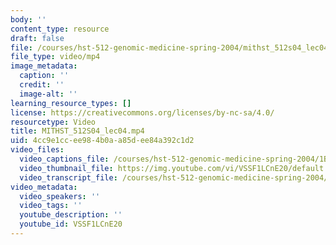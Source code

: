 ```yaml
---
body: ''
content_type: resource
draft: false
file: /courses/hst-512-genomic-medicine-spring-2004/mithst_512s04_lec04_360p_16_9.mp4
file_type: video/mp4
image_metadata:
  caption: ''
  credit: ''
  image-alt: ''
learning_resource_types: []
license: https://creativecommons.org/licenses/by-nc-sa/4.0/
resourcetype: Video
title: MITHST_512S04_lec04.mp4
uid: 4cc9e1cc-ee98-4b0a-a85d-ee84a392c1d2
video_files:
  video_captions_file: /courses/hst-512-genomic-medicine-spring-2004/1BJZN5W4Q_EALYvDaoZL2P2svwdUpbn7U_transcript.webvtt
  video_thumbnail_file: https://img.youtube.com/vi/VSSF1LCnE20/default.jpg
  video_transcript_file: /courses/hst-512-genomic-medicine-spring-2004/1BJZN5W4Q_EALYvDaoZL2P2svwdUpbn7U_transcript.pdf
video_metadata:
  video_speakers: ''
  video_tags: ''
  youtube_description: ''
  youtube_id: VSSF1LCnE20
---
```

